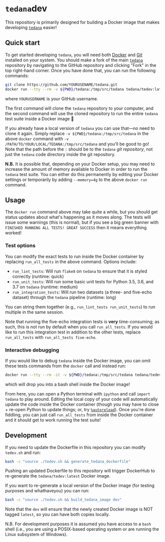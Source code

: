 # `tedana`dev

This repository is primarily designed for building a Docker image that makes developing [`tedana`](https://github.com/me-ica/tedana) easier!

## Quick start

To get started developing `tedana`, you will need both [Docker](https://docs.docker.com/install/) and [Git](https://git-scm.com/downloads) installed on your system.
You should make a fork of the main [`tedana`](https://github.com/me-ica/tedana) repository by navigating to the GitHub repository and clicking "Fork" in the top right-hand corner.
Once you have done that, you can run the following commands:

```bash
git clone https://github.com/YOURUSENAME/tedana.git
docker run --tty --rm -v ${PWD}/tedana:/tmp/src/tedana tedana/tedev:latest run_all_tests
```

where `YOURUSERNAME` is your GitHub username.

The first command will clone the `tedana` repository to your computer, and the second command will use the cloned repository to run the entire `tedana` test suite inside a Docker image :tada:

If you already have a local version of `tedana` you can use that&mdash;no need to clone it again.
Simply replace `-v ${PWD}/tedana:/tmp/src/tedana` in the above `docker` command with `-v /PATH/TO/YOUR/LOCAL/TEDANA:/tmp/src/tedana` and you'll be good to go!
Note that the path before the `:` should be to the *`tedana` git repository*, not just the `tedana` code directory inside the git repository.

**N.B.** It is possible that, depending on your Docker setup, you may need to increase the amount of memory available to Docker in order to run the `tedana` test suite.
You can either do this permanently by editing your Docker settings or temporarily by adding `--memory=4g` to the above `docker run` command.

## Usage

The `docker run` command above may take quite a while, but you should get status updates about what's happening as it moves along.
The tests will issue some warnings (this is normal), but if you see a big green banner with `FINISHED RUNNING ALL TESTS! GREAT SUCCESS` then it means everything worked!

### Test options

You can modify the exact tests to run inside the Docker container by replacing `run_all_tests` in the above command.
Options include:

- `run_lint_tests`: Will run `flake8` on `tedana` to ensure that it is styled correctly (runtime: quick)
- `run_unit_tests`: Will run some basic unit tests for Python 3.5, 3.6, and 3.7 on `tedana` (runtime: medium)
- `run_integration_tests`: Will run two datasets (a three- and five-echo dataset) through the `tedana` pipeline (runtime: long)

You can string them together (e.g., `run_lint_tests run_unit_tests`) to run multiple in the same session.

Note that running the five-echo integration tests is **very** time-consuming; as such, this is not run by default when you call `run_all_tests`.
If you would like to run this integration test in addition to the other tests, replace `run_all_tests` with `run_all_tests five-echo`.

### Interactive debugging

If you would like to debug `tedana` inside the Docker image, you can omit these tests commands from the `docker` call and instead run:

```bash
docker run --tty --rm -it -v ${PWD}/tedana:/tmp/src/tedana tedana/tedev:latest
```

which will drop you into a bash shell inside the Docker image!

From here, you can open a Python terminal with `ipython` and call `import tedana` to play around.
Editing the local copy of your code will automatically update the code inside the Docker container (though you may have to close + re-open Python to update things; or, try [`%autoreload`](https://ipython.readthedocs.io/en/stable/config/extensions/autoreload.html#magic-autoreload)).
Once you're done fiddling, you can just call `run_all_tests` from inside the Docker container and it should get to work running the test suite!

## Development

If you need to update the Dockerfile in this repository you can modify `tedev.sh` and run:

```bash
bash -c "source ./tedev.sh && generate_tedana_dockerfile"
```

Pushing an updated Dockerfile to this repository will trigger DockerHub to re-generate the `tedana/tedev:latest` Docker image.

If you want to re-generate a local version of the Docker image (for testing purposes and whathaveyou) you can run:

```bash
bash -c "source ./tedev.sh && build_tedana_image dev"
```

Note that the `dev` will ensure that the newly created Docker image is NOT tagged `latest`, so you can have both copies locally.

N.B. For development purposes it is assumed you have access to a `bash` shell (i.e., you are using a POSIX-based operating system or are running the Linux subsystem of Windows).
